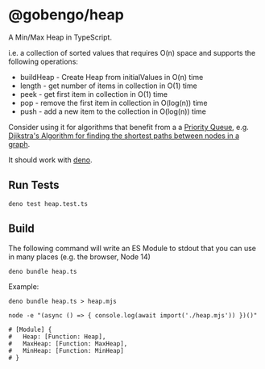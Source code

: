 # @gobengo/heap

A Min/Max Heap in TypeScript.

i.e. a collection of sorted values that requires O(n) space and supports the following operations:
 * buildHeap - Create Heap from initialValues in O(n) time
 * length - get number of items in collection in O(1) time
 * peek - get first item in collection in O(1) time
 * pop - remove the first item in collection in O(log(n)) time
 * push - add a new item to the collection in O(log(n)) time

Consider using it for algorithms that benefit from a a [Priority Queue](https://en.wikipedia.org/wiki/Priority_queue), e.g. [Djikstra's Algorithm for finding the shortest paths between nodes in a graph](https://en.wikipedia.org/wiki/Dijkstra%27s_algorithm).

It should work with [deno](https://deno.land/).

## Run Tests

`deno test heap.test.ts`

## Build

The following command will write an ES Module to stdout that you can use in many places (e.g. the browser, Node 14)

`deno bundle heap.ts`

Example:
```
deno bundle heap.ts > heap.mjs

node -e "(async () => { console.log(await import('./heap.mjs')) })()"

# [Module] {
#   Heap: [Function: Heap],
#   MaxHeap: [Function: MaxHeap],
#   MinHeap: [Function: MinHeap]
# }

```